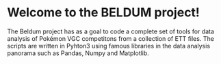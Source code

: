 # Welcome to the BELDUM project!

The Beldum project has as a goal to code a complete set of tools for data analysis of Pokémon VGC competitons from a collection of ETT files.
The scripts are written in Pyhton3 using famous libraries in the data analysis panorama such as Pandas, Numpy and Matplotlib.

